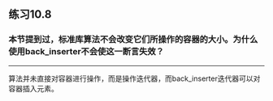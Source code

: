 ## 练习10.8
### 本节提到过，标准库算法不会改变它们所操作的容器的大小。为什么使用back_inserter不会使这一断言失效？
***
算法并未直接对容器进行操作，而是操作迭代器，而back_inserter迭代器可以对容器插入元素。